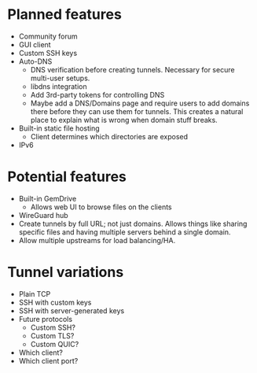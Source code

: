 # Planned features

* Community forum
* GUI client
* Custom SSH keys
* Auto-DNS
  * DNS verification before creating tunnels. Necessary for secure multi-user
    setups.
  * libdns integration
  * Add 3rd-party tokens for controlling DNS
  * Maybe add a DNS/Domains page and require users to add domains there before
    they can use them for tunnels. This creates a natural place to explain what
    is wrong when domain stuff breaks.
* Built-in static file hosting
  * Client determines which directories are exposed
* IPv6


# Potential features

* Built-in GemDrive
  * Allows web UI to browse files on the clients
* WireGuard hub
* Create tunnels by full URL; not just domains. Allows things like sharing
  specific files and having multiple servers behind a single domain.
* Allow multiple upstreams for load balancing/HA.


# Tunnel variations

* Plain TCP
* SSH with custom keys
* SSH with server-generated keys
* Future protocols
  * Custom SSH?
  * Custom TLS?
  * Custom QUIC?
* Which client?
* Which client port?
